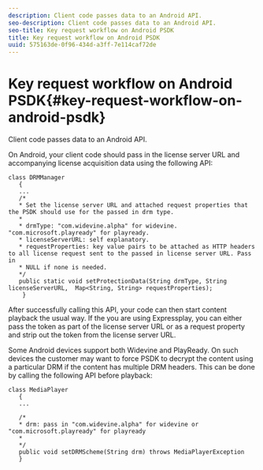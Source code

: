```yaml
---
description: Client code passes data to an Android API.
seo-description: Client code passes data to an Android API.
seo-title: Key request workflow on Android PSDK
title: Key request workflow on Android PSDK
uuid: 575163de-0f96-434d-a3ff-7e114caf72de
---
```


# Key request workflow on Android PSDK{#key-request-workflow-on-android-psdk}

Client code passes data to an Android API.

On Android, your client code should pass in the license server URL and accompanying license acquisition data using the following API:

```
class DRMManager 
   { 
   ... 
   /* 
   * Set the license server URL and attached request properties that the PSDK should use for the passed in drm type.  
   * 
   * drmType: "com.widevine.alpha" for widevine. "com.microsoft.playready" for playready. 
   * licenseServerURL: self explanatory.  
   * requestProperties: key value pairs to be attached as HTTP headers to all license request sent to the passed in license server URL. Pass in 
   * NULL if none is needed.  
   */ 
   public static void setProtectionData(String drmType, String licenseServerURL,  Map<String, String> requestProperties); 
    }
```

After successfully calling this API, your code can then start content playback the usual way. If the you are using Expressplay, you can either pass the token as part of the license server URL or as a request property and strip out the token from the license server URL.

Some Android devices support both Widevine and PlayReady. On such devices the customer may want to force PSDK to decrypt the content using a particular DRM if the content has multiple DRM headers. This can be done by calling the following API before playback:

```
class MediaPlayer 
   { 
   ... 
    
   /* 
   * drm: pass in "com.widevine.alpha" for widevine or "com.microsoft.playready" for playready 
   * 
   */ 
   public void setDRMScheme(String drm) throws MediaPlayerException 
   }
```


